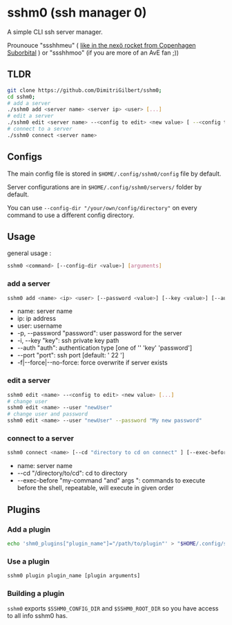 # sshm0 (ssh manager 0)

A simple CLI ssh server manager.

Prounouce "ssshhmeu" ( [like in the nexö rocket from Copenhagen Suborbital](https://copenhagensuborbitals.com/a-walkthrough-of-the-nexo-ii-rocket-part-i/) ) or "ssshhmoo" (if you are more of an AvE fan ;))

## TLDR

```bash
git clone https://github.com/DimitriGilbert/sshm0;
cd sshm0;
# add a server
./sshm0 add <server name> <server ip> <user> [...]
# edit a server
./sshm0 edit <server name> --<config to edit> <new value> [ --<config to edit 2> <new value 2>]
# connect to a server
./sshm0 connect <server name>
```

## Configs

The main config file is stored in `$HOME/.config/sshm0/config` file by default.

Server configurations are in `$HOME/.config/sshm0/servers/` folder by default.

You can use `--config-dir "/your/own/config/directory"` on every command to use a different config directory.

## Usage

general usage :

```bash
sshm0 <command> [--config-dir <value>] [arguments]
```

### add a server

```bash
sshm0 add <name> <ip> <user> [--password <value>] [--key <value>] [--auth <value>] [--port <value>] [--[no-]force]
```

* name: server name
* ip: ip address
* user: username
* -p, --password "password": user password for the server
* -i, --key "key": ssh private key path
* --auth "auth": authentication type [one of '' 'key' 'password']
* --port "port": ssh port [default: ' 22 ']
* -f|--force|--no-force: force overwrite if server exists

### edit a server

```bash
sshm0 edit <name> --<config to edit> <new value> [...]
# change user
sshm0 edit <name> --user "newUser"
# change user and password
sshm0 edit <name> --user "newUser" --password "My new password"
```

### connect to a server

```bash
sshm0 connect <name> [--cd "directory to cd on connect" ] [--exec-before "command to exec before" [--exec-before "..."]] [command to execute]
```

* name: server name
* --cd "/directory/to/cd": cd to directory
* --exec-before "my-command \"and\" args ": commands to execute before the shell, repeatable, will execute in given order

## Plugins

### Add a plugin

```bash
echo 'shm0_plugins["plugin_name"]="/path/to/plugin"' > "$HOME/.config/sshm0/config";
```

### Use a plugin

```bash
sshm0 plugin plugin_name [plugin arguments]
```

### Building a plugin

`sshm0` exports `$SSHM0_CONFIG_DIR` and `$SSHM0_ROOT_DIR` so you have access to all info sshm0 has.
